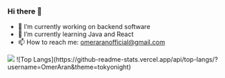 ### Hi there 👋

- 🔭 I’m currently working on backend software
- 🌱 I’m currently learning Java and React
- 📫 How to reach me: omeraranofficial@gmail.com

<img src="https://github-readme-stats.vercel.app/api?username=OmerAran&&show_icons=true&title_color=ffffff&icon_color=bb2acf&text_color=daf7dc&bg_color=151515">
![Top Langs](https://github-readme-stats.vercel.app/api/top-langs/?username=OmerAran&theme=tokyonight)
